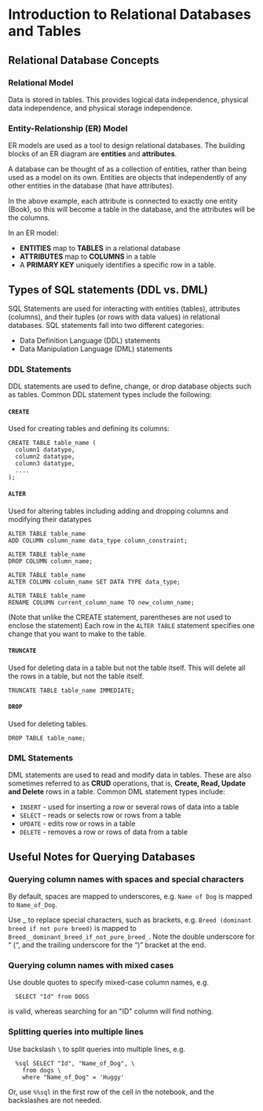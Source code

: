 # Introduction to Relational Databases and Tables

## Relational Database Concepts

### Relational Model
Data is stored in tables. This provides logical data independence, physical data independence, and physical storage independence.

### Entity-Relationship (ER) Model
ER models are used as a tool to design relational databases. The building blocks of an ER diagram are **entities** and **attributes**.

A database can be thought of as a collection of entities, rather than being used as a model on its own. Entities are objects that independently of any other entities in the database (that have attributes).

In the above example, each attribute is connected to exactly one entity (Book), so this will become a table in the database, and the attributes will be the columns. 

In an ER model:
- **ENTITIES** map to **TABLES** in a relational database
- **ATTRIBUTES** map to **COLUMNS** in a table
- A **PRIMARY KEY** uniquely identifies a specific row in a table.


## Types of SQL statements (DDL vs. DML)
SQL Statements are used for interacting with entities (tables), attributes (columns), and their tuples (or rows with data values) in relational databases. 
SQL statements fall into two different categories: 
- Data Definition Language (DDL) statements 
- Data Manipulation Language (DML) statements

### DDL Statements
DDL statements are used to define, change, or drop database objects such as tables. Common DDL statement types include the following:

#### `CREATE`
Used for creating tables and defining its columns:

    CREATE TABLE table_name (
      column1 datatype,
      column2 datatype,
      column3 datatype,
      ....
    );

#### `ALTER`
Used for altering tables including adding and dropping columns and modifying their datatypes

    ALTER TABLE table_name
    ADD COLUMN column_name data_type column_constraint;

    ALTER TABLE table_name
    DROP COLUMN column_name;

    ALTER TABLE table_name
    ALTER COLUMN column_name SET DATA TYPE data_type;

    ALTER TABLE table_name
    RENAME COLUMN current_column_name TO new_column_name;

(Note that unlike the CREATE statement, parentheses are not used to enclose the statement)
Each row in the `ALTER TABLE` statement specifies one change that you want to make to the table.


#### `TRUNCATE`
Used for deleting data in a table but not the table itself. This will delete all the rows in a table, but not the table itself.
    
    TRUNCATE TABLE table_name IMMEDIATE;

#### `DROP`
Used for deleting tables. 

    DROP TABLE table_name;

### DML Statements
DML statements are used to read and modify data in tables. These are also sometimes referred to as **CRUD** operations, that is, **Create, Read, Update and Delete** rows in a table. Common DML statement types include:
- `INSERT` - used for inserting a row or several rows of data into a table
- `SELECT` - reads or selects row or rows from a table
- `UPDATE` - edits row or rows in a table
- `DELETE` - removes a row or rows of data from a table


## Useful Notes for Querying Databases

### Querying column names with spaces and special characters
By default, spaces are mapped to underscores, e.g. `Name of Dog` is mapped to `Name_of_Dog`. 

Use _ to replace special characters, such as brackets, e.g. `Breed (dominant breed if not pure breed)` is mapped to `Breed__dominant_breed_if_not_pure_breed_`. Note the double underscore for “ (“, and the trailing underscore for the “)” bracket at the end.


### Querying column names with mixed cases
Use double quotes to specify mixed-case column names, e.g. 

      SELECT "Id" from DOGS
      
is valid, whereas searching for an "ID" column will find nothing. 

### Splitting queries into multiple lines
Use backslash `\` to split queries into multiple lines, e.g. 

      %sql SELECT "Id", "Name_of_Dog", \
        from dogs \
        where "Name_of_Dog" = 'Huggy'
        
        
Or, use `%%sql` in the first row of the cell in the notebook, and the backslashes are not needed.
